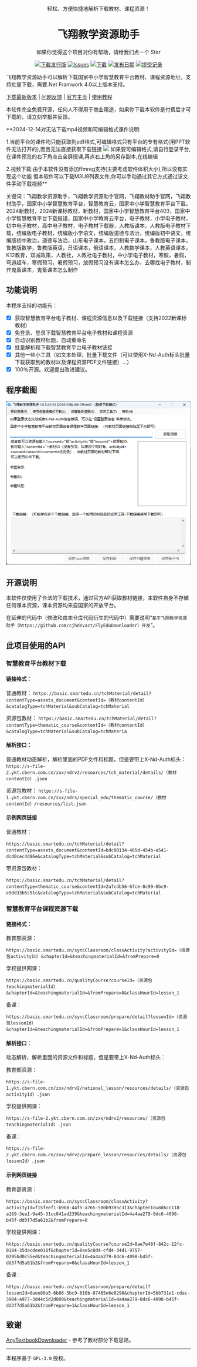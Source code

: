<p align="center">轻松、方便快捷地解析下载教材、课程资源！</p>

<h1 align="center">
  飞翔教学资源助手
</h1>

<p align="center">如果你觉得这个项目对你有帮助，请给我们点一个 Star</p>

<p align="center">
  <a href="https://github.com/cjhdevact/FlyEduDownloader/releases/latest"><img src="https://img.shields.io/github/downloads/cjhdevact/FlyEduDownloader/total?color=%239F7AEA" alt="下载发行版"></a>
  <a href="#"><img src="https://img.shields.io/github/issues/cjhdevact/FlyEduDownloader?color=f76642" alt="Issues"></a>
  <a href="https://github.com/cjhdevact/FlyEduDownloader/releases/latest"><img src="https://img.shields.io/github/v/release/cjhdevact/FlyEduDownloader?color=%4CF4A8B4" alt="下载"></a>
  <a href="#"><img src="https://img.shields.io/github/release-date/cjhdevact/FlyEduDownloader?color=%23b0a3e8" alt="发布日期"></a>
  <a href="https://github.com/cjhdevact/FlyEduDownloader/commits/"><img src="https://img.shields.io/github/commit-activity/m/cjhdevact/FlyEduDownloader" alt="提交记录"></a>
</p>

飞翔教学资源助手可以解析下载国家中小学智慧教育平台教材、课程资源地址，支持批量下载，需要.Net Framwork 4.0以上版本支持。

[下载最新版本](https://github.com/cjhdevact/FlyEduDownloader/releases/latest) | [问题反馈](https://cjhdevact.github.io/otherprojects/FlyEduDownloader/feedback.html) | [官方主页](https://cjhdevact.github.io/otherprojects/FlyEduDownloader/index.html) | [使用教程](https://cjhdevact.github.io/otherprojects/FlyEduDownloader/Help/index.html)

本软件完全免费开源，任何人不得用于商业用途，如果你下载本软件是付费后才可下载的，请立刻举报并反馈。


**2024-12-14对无法下载mp4视频和可编辑格式课件说明:

1.当前平台的课件均只能获取到pdf格式,可编辑格式只有平台的专有格式(用PPT软件无法打开的),而且无法直接获取下载链接
![](https://github.com/user-attachments/assets/20216a78-c66c-4a75-8354-9d5ab69fc6ea)
如果要可编辑格式,请自行登录平台,在课件预览的右下角点击全屏授课,再点右上角的另存副本,在线编辑

2.视频下载:由于本软件没有添加ffmreg支持(主要考虑软件体积大小),所以没有实现这个功能
但本软件可以下载M3U8列表文件,你可以手动通过其它方式通过该文件手动下载视频**

关键词：飞翔教学资源助手，飞翔教学资源助手官网，飞翔教材助手官网，飞翔教材助手，国家中小学智慧教育平台，智慧教育云，国家中小学智慧教育平台下载，2024新教材，2024新课标教材，新教材，国家中小学智慧教育平台403，国家中小学智慧教育平台下载报错，国家中小学教育云平台，电子教材，小学电子教材，初中电子教材，高中电子教材，电子教材下载器，人教版课本，人教版电子教材下载，统编版电子教材，统编版小学语文，统编版道德与法治，统编版初中语文，统编版初中政治，道德与法治，山东电子课本，五四制电子课本，鲁教版电子课本，鲁教版数学，鲁教版英语，日语课本，俄语课本，人教数学课本，人教英语课本，K12教育，双减政策，人教社，人教社电子教材，中小学电子教材，寒假，暑假，弯道超车，寒假预习，暑假预习，放假预习没有课本怎么办，去哪找电子教材，制作鬼畜课本，鬼畜课本怎么制作

## 功能说明

本程序支持的功能有：

- [x] 获取智慧教育平台电子教材、课程资源信息以及下载链接（支持2022新课标教材）
- [x] 免登录、登录下载智慧教育平台电子教材和课程资源
- [x] 自动识别教材标题，自动重命名
- [x] 批量解析和下载智慧教育平台电子教材链接
- [x] 其他一些小工具（如文本处理，批量下载文件（可以使用X-Nd-Auth标头批量下载获取到的教材以及课程资源PDF文件链接）...）
- [x] 100％开源。欢迎提出改进建议。

## 程序截图

![主程序界面](Assets/MainUI.png)

## 开源说明

本软件仅使用了合法的下载技术，通过官方API获取教材链接，本软件自身不存储任何课本资源，课本资源均来自国家的开放平台。

在延伸的代码中（修改和由本仓库代码衍生的代码中）需要说明“`基于飞翔教学资源助手（https://github.com/cjhdevact/FlyEduDownloader）开发`”。

## 此项目使用的API

### 智慧教育平台教材下载

#### 链接格式：

普通教材：
`https://basic.smartedu.cn/tchMaterial/detail?contentType=assets_document&contentId=（教材contentId）&catalogType=tchMaterial&subCatalog=tchMaterial`

资源包教材：
`https://basic.smartedu.cn/tchMaterial/detail?contentType=thematic_course&contentId=（教材contentId）&catalogType=tchMaterial&subCatalog=tchMateria`

#### 解析接口：

普通教材动态解析，解析里面的PDF文件和标题，但是要带上X-Nd-Auth标头：
`https://s-file-2.ykt.cbern.com.cn/zxx/ndrv2/resources/tch_material/details/（教材contentId）.json`

资源包教材：
`https://s-file-1.ykt.cbern.com.cn/zxx/ndrs/special_edu/thematic_course/（教材contentId）/resources/list.json`

#### 示例网页链接

普通教材：

`https://basic.smartedu.cn/tchMaterial/detail?contentType=assets_document&contentId=bdc00134-465d-454b-a541-dcd0cec4d86e&catalogType=tchMaterial&subCatalog=tchMaterial` 

带资源包教材：

`https://basic.smartedu.cn/tchMaterial/detail?contentType=thematic_course&contentId=2afcdb56-6fce-8c99-0bc9-e9dd33b5c51c&catalogType=tchMaterial&subCatalog=tchMaterial`

### 智慧教育平台课程资源下载

#### 链接格式：

教育部资源：

`https://basic.smartedu.cn/syncClassroom/classActivity?activityId=（资源包activityId）&chapterId=&teachingmaterialId=&fromPrepare=0` 

学校提供网课：

`https://basic.smartedu.cn/qualityCourse?courseId=（资源包teachingmaterialId）&chapterId=&teachingmaterialId=&fromPrepare=0&classHourId=lesson_1`

备课：

`https://basic.smartedu.cn/syncClassroom/prepare/detail?lessonId=（资源包lessonId）&chapterId=&teachingmaterialId=&fromPrepare=1&classHourId=lesson_1`

#### 解析接口：

动态解析，解析里面的资源文件和标题，但是要带上X-Nd-Auth标头：

教育部资源：

`https://s-file-1.ykt.cbern.com.cn/zxx/ndrv2/national_lesson/resources/details/（资源包activityId）.json`

学校提供网课：

`https://s-file-2.ykt.cbern.com.cn/zxx/ndrv2/resources/（资源包teachingmaterialId）.json`

备课：

`https://s-file-2.ykt.cbern.com.cn/zxx/ndrv2/prepare_lesson/resources/details/（资源包lessonId）.json`

#### 示例网页链接

教育部资源：

`https://basic.smartedu.cn/syncClassroom/classActivity?activityId=f15feef1-b908-44f5-a765-500b9395c313&chapterId=8d6cc118-a169-3ea1-9a45-31cc841ad239&teachingmaterialId=4a4aa279-8dc6-4098-b45f-dd3f7d5a61b2&fromPrepare=0` 

学校提供网课：

`https://basic.smartedu.cn/qualityCourse?courseId=8ae7e48f-842c-12fc-0184-35dacdee016f&chapterId=8ae5c0d4-cfd4-34d1-9757-0295bd0c55ed&teachingmaterialId=4a4aa279-8dc6-4098-b45f-dd3f7d5a61b2&fromPrepare=0&classHourId=lesson_1`

备课：

`https://basic.smartedu.cn/syncClassroom/prepare/detail?lessonId=8aee80a5-6b86-5bc9-016b-87465e6e0290&chapterId=5bb731e1-cdac-3984-a977-3d44c5d2d809&teachingmaterialId=4a4aa279-8dc6-4098-b45f-dd3f7d5a61b2&fromPrepare=1&classHourId=lesson_1`

## 致谢

[AnyTextbookDownloader](https://gitlab.com/xiaoyangtech1/AnyTextbookDownloader) - 参考了教材部分下载思路。

------------


本程序基于 `GPL-3.0` 授权。
